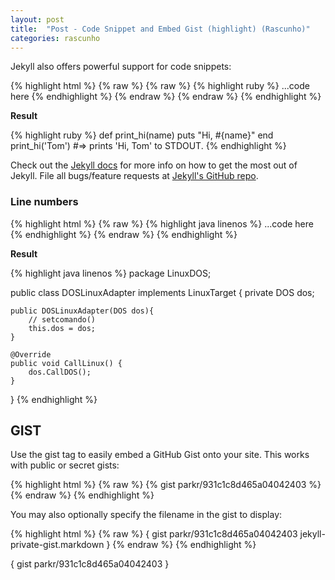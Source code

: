 ```yaml
---
layout: post
title:  "Post - Code Snippet and Embed Gist (highlight) (Rascunho)"
categories: rascunho
---
```


Jekyll also offers powerful support for code snippets:

{% highlight html %}
{% raw %}
{% raw %\}
{% highlight ruby %}
...code here
{% endhighlight %}
{% endraw %\}
{% endraw %}
{% endhighlight %}

**Result**

{% highlight ruby %}
def print_hi(name)
  puts "Hi, #{name}"
end
print_hi('Tom')
#=> prints 'Hi, Tom' to STDOUT.
{% endhighlight %}

Check out the [Jekyll docs][jekyll] for more info on how to get the most out of Jekyll. File all bugs/feature requests at [Jekyll's GitHub repo][jekyll-gh].

### Line numbers

{% highlight html %}
{% raw %}
{% highlight java linenos %}
...code here
{% endhighlight %}
{% endraw %}
{% endhighlight %}

**Result**

{% highlight java linenos %}
package LinuxDOS;

public class DOSLinuxAdapter implements LinuxTarget {
	private DOS dos;

	public DOSLinuxAdapter(DOS dos){
		// setcomando()
		this.dos = dos;
	}

	@Override
	public void CallLinux() {
		dos.CallDOS();
	}

}
{% endhighlight %}

[jekyll-gh]: https://github.com/mojombo/jekyll
[jekyll]:    http://jekyllrb.com

<div class="clearfix"></div>

<h2 class="page-header">GIST</h2>

<p class="lead">Use the gist tag to easily embed a GitHub Gist onto your site. This works with public or secret gists:</p>

{% highlight html %}
{% raw %}
{% gist parkr/931c1c8d465a04042403 %}
{% endraw %}
{% endhighlight %}

You may also optionally specify the filename in the gist to display:

{% highlight html %}
{% raw %}
{ gist parkr/931c1c8d465a04042403 jekyll-private-gist.markdown }
{% endraw %}
{% endhighlight %}

{ gist parkr/931c1c8d465a04042403 }
